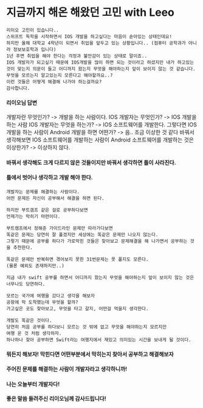 # 지금까지 해온 해왔던 고민 with Leeo
```
리이오 고민이 있습니다..
스위프트 독학을 시작하면서 IOS 개발을 하고싶다는 마음이 솓아있는 상태인데요!
하지만 올해 대학교 4학년이 되면서 취업을 앞두고 있는 상황입니다.. (컴퓨터 공학과가 아니라 정보보호학과 입니다)
1년 후면 취업을 해야 한다는 걱정과 불안감이 있는 상태로 말이죠..
IOS 개발자가 되고싶기 때문에 IOS개발을 많이 하면 되는 것이라고 하셨지만 내가 하고있는 것이 맞는지 의문이 들고 어디까지 왔는지 무엇을 해야하는지 앞이 보이지 않는 것 같습니다. 무엇을 모르는지 알고있는지 모른다고 해야할까요..?
이런 것들은 어떻게 해결해 나가야 하는걸까요?
감사합니다.
```

#### 리이오님 답변
개발자란 무엇인가?
-> 개발을 하는 사람이다.
IOS 개발자는 무엇인가?
-> IOS 개발을 하는 사람
IOS 개발자는 무엇을 하는가?
-> IOS 소프트웨어를 개발한다.
그렇다면 IOS 개발을 하는 사람이 Android 개발을 하면 어떤가?
-> 음.. 조금 이상한 것 같다
바꿔서 생각해보면 IOS 소프트웨어를 개발하는 사람이
Android 소프트웨어를 개발하는 것은 이상한가?
-> 이상하지 않다.
#### 바꿔서 생각해도 크게 다르지 않은 것들이지만 바꿔서 생각하면 틀이 사라진다.
#### 틀에서 벗어나 생각하고 개발 해야 한다.
```
개발자는 문제를 해결하는 사람이다.
어떤 문제든 자신이 공부해서 해결을 하면 된다.

하지만 부트갬프 같은 걸로 공부하다보면 
언제가는 막히기 마련이다.

부트캠프에서 정해준 가이드라인 문제만 따라가다보면
똑같은 문제는 당연히 잘 풀겠지만 세상에는 똑같은 문제만 나오지 않는다. 
그렇기 때문에 공부를 하다가 가로막힌 것들은 찾아보고 문제해결을 해 나가면서 공부하는 것을 추천한다.

똑같은 문제만 반복하면 겪어보지 못한 31번문제는 못 풀지도 모른다.
(물론 예외도 존재하지만..)

지금 내가 swift 공부를 하면서 어디까지 왔는지 무엇을 해야하는지 앞이 보이지 않는 것은 너무나도 당연하다.

모르는 국가에 여행을 갔다고 생각을 해보자
공항에 막 도착했는데 무엇을 할까?
가고싶은 곳도 찾아보고, 무엇을 타고 갈지, 어떤걸 먹을지 생각한다.

개발도 똑같은 것이다.
당연히 처음 공부를 하다보니 모르는 것 밖에 없고 무엇을 해야하는지 모르지만
여행 온 것 처럼 생각하자.
하나하나 찾아 공부하면 Swift라는 여행지에서 재밌고 의미있는 시간을 보내게 될 것이다.
```
#### 뭐든지 해보자! 막힌다면 어떤부분에서 막히는지 찾아서 공부하고 해결해보자
#### 주어진 문제를 해결하는 사람이 개발자라고 생각하니까!
#### 나는 오늘부터 개발자다!

**좋은 말씀 들려주신 리이오님께 감사드립니다!**
